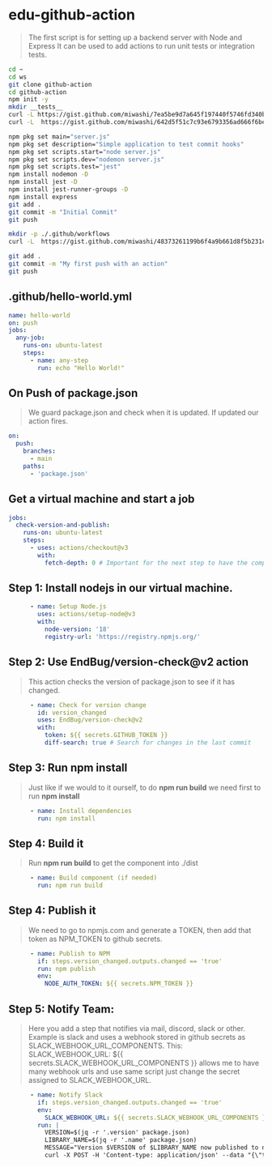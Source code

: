 # edu-github-action

> The first script is for setting up a backend server with Node and Express
> It can be used to add actions to run unit tests or integration tests.
> 

```bash
cd ~
cd ws
git clone github-action
cd github-action
npm init -y
mkdir __tests__
curl -L https://gist.github.com/miwashi/7ea5be9d7a645f197440f5746fd340bc/raw/unit-test.js -o ./__tests__/unit-test.js
curl -L  https://gist.github.com/miwashi/642d5f51c7c93e6793356ad666f6be03/raw/server.js -o server.js

npm pkg set main="server.js"
npm pkg set description="Simple application to test commit hooks"
npm pkg set scripts.start="node server.js" 
npm pkg set scripts.dev="nodemon server.js"
npm pkg set scripts.test="jest"
npm install nodemon -D
npm install jest -D
npm install jest-runner-groups -D
npm install express
git add .
git commit -m "Initial Commit"
git push

mkdir -p ./.github/workflows
curl -L  https://gist.github.com/miwashi/48373261199b6f4a9b661d8f5b231c44/raw/hello-world.yml -o ./.github/workflows/hello-world.yml

git add .
git commit -m "My first push with an action"
git push
```

## .github/hello-world.yml
```yml
name: hello-world
on: push
jobs:
  any-job:
    runs-on: ubuntu-latest
    steps:
      - name: any-step
        run: echo "Hello World!"
```

## On Push of package.json

> We guard package.json and check when it is updated. If updated our action fires.

```yml
on:
  push:
    branches:
      - main
    paths:
      - 'package.json'
```

## Get a virtual machine and start a job

```yml
jobs:
  check-version-and-publish:
    runs-on: ubuntu-latest
    steps:
      - uses: actions/checkout@v3
        with:
          fetch-depth: 0 # Important for the next step to have the complete git history
```

## Step 1: Install nodejs in our virtual machine.

```yml
      - name: Setup Node.js
        uses: actions/setup-node@v3
        with:
          node-version: '18'
          registry-url: 'https://registry.npmjs.org/'
```

## Step 2: Use EndBug/version-check@v2 action

> This action checks the version of package.json to see if it has changed.

```yml
      - name: Check for version change
        id: version_changed
        uses: EndBug/version-check@v2
        with:
          token: ${{ secrets.GITHUB_TOKEN }}
          diff-search: true # Search for changes in the last commit
```

## Step 3:  Run npm install

> Just like if we would to it ourself, to do **npm run build** we need first to run **npm install**

```yml
      - name: Install dependencies
        run: npm install
```

## Step 4:  Build it

> Run **npm run build** to get the component into ./dist

```yml
      - name: Build component (if needed)
        run: npm run build
```

## Step 4:  Publish it

> We need to go to npmjs.com and generate a TOKEN, then add that token as NPM_TOKEN to github secrets.

```yml
      - name: Publish to NPM
        if: steps.version_changed.outputs.changed == 'true'
        run: npm publish
        env:
          NODE_AUTH_TOKEN: ${{ secrets.NPM_TOKEN }}
```

## Step 5: Notify Team:

> Here you add a step that notifies via mail, discord, slack or other.
> Example is slack and uses a webhook stored in github secrets as SLACK_WEBHOOK_URL_COMPONENTS.
> This: SLACK_WEBHOOK_URL: ${{ secrets.SLACK_WEBHOOK_URL_COMPONENTS }} allows me to have many webhook urls and use same script just
> change the secret assigned to SLACK_WEBHOOK_URL.

```yml
      - name: Notify Slack
        if: steps.version_changed.outputs.changed == 'true'
        env:
          SLACK_WEBHOOK_URL: ${{ secrets.SLACK_WEBHOOK_URL_COMPONENTS }}
        run: |
          VERSION=$(jq -r '.version' package.json)
          LIBRARY_NAME=$(jq -r '.name' package.json)
          MESSAGE="Version $VERSION of $LIBRARY_NAME now published to npmjs."
          curl -X POST -H 'Content-type: application/json' --data "{\"text\":\"${MESSAGE}\"}" $SLACK_WEBHOOK_URL
```





